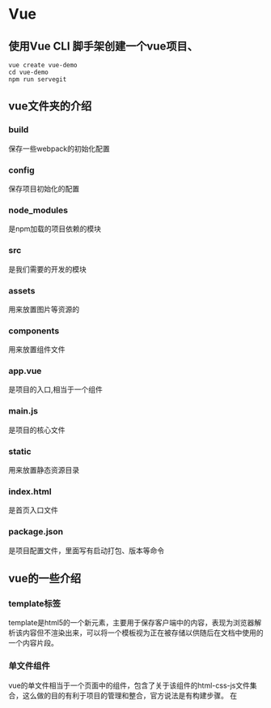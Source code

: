 # Vue

## 使用Vue CLI 脚手架创建一个vue项目、
~~~
vue create vue-demo
cd vue-demo
npm run servegit 
~~~

## vue文件夹的介绍

### build
保存一些webpack的初始化配置

### config
保存项目初始化的配置

### node_modules
是npm加载的项目依赖的模块

### src
是我们需要的开发的模块

### assets
用来放置图片等资源的

### components
用来放置组件文件

### app.vue
是项目的入口,相当于一个组件

### main.js
是项目的核心文件

### static
用来放置静态资源目录

### index.html
是首页入口文件

### package.json
是项目配置文件，里面写有启动打包、版本等命令


## vue的一些介绍

### template标签
template是html5的一个新元素，主要用于保存客户端中的内容，表现为浏览器解析该内容但不渲染出来，可以将一个模板视为正在被存储以供随后在文档中使用的一个内容片段。

### 单文件组件
vue的单文件相当于一个页面中的组件，包含了关于该组件的html-css-js文件集合，这么做的目的有利于项目的管理和整合，官方说法是有构建步骤。
在<template/>标签下只能有一个子节点元素，如果写多个如<div/>这样的标签则会报错。

### .vue文件可包含html-css-js，webpack自动打包成三个文件
在.vue文件中，dom结构可以写在<template/>标签下，而针对该dom结构的样式文件则作为<template/>标签的兄弟元素<style/>存在，同样的控制该dom结构的脚本程序写在另一个兄弟元素<script/>之中，这样一来，每个组件自己对应的结构样式都在同一个文件之中，便不会与其它的组件搞混了。

### style标签
<style/>标签包含scoped和module属性，分别表示css作用域和css模块，一般会写上scoped属性，表示样式仅对当前组件以及其子组件的模板部分生效

### script标签中的export default
<script/>标签下第一行代码是export default {……}，这是ES6新增的模块部分的语法，采用模块的方式，每个文件都自成一个模块，采用export和import来暴露和引用接口。一个文件或模块中，export 和 import可以有多个，但export default只能有一个，使用该命令之后别的模块引用时就可以不需要知道所要加载的模块变量名

### export default
export default下可以写包括变量和方法，对象等，只要是想作为开放的接口都可以写，在.vue文件中一般写上data() {}以及method等,data指的是在该组件中定义的模板数据，而如果你对<template/>中的元素绑定了点击方法，如<button @click="login">


## vue打包
npm run build
npm install -g serve
serve dist
访问: http://localhost:5000

~~~
父页引入子页面组件
1. import 引入子组件
2. 在components声明成标签
   components: {
        HelloWorld
     }
3. <HelloWorld msg="Hello Vue!"/>  使用: 则动态传值

子组件接受
1. props声明接受
export default {
    props: {
        msg: String
    }
}
2. 在使用 
~~~


## 回车监听事件

~~~
@keyup.enter
enter键up触发的方法
<input v-on:keyup.enter="submit">

<input @keyup.enter="submit">


注意！！！如果用了封装组件的话，比如element，这个时候使用按键修饰符需要加上.native

比如：

<el-input v-model="account" placeholder="请输入账号" @keyup.enter.native="search()"></el-input>

~~~

鼠标移动事件
~~~
onmouseenter
onmouseleave

onmouseover
onmouseout

当有两个div时   一个大的嵌套一个小的
  ------------------------------
  |      -------------------    |
  |      |                 |    |
  |      |                 |    |
  |      |                 |    |
  |      -------------------    |
  |                             |
  -------------------------------

当鼠标进入大的div时，onmouseenter，onmouseover 都会触发
当鼠标从大的div进入到小的div时，onmouseout 触发
当鼠标从小的div退出到大的div时，onmouseover 触发
当鼠标离开大的div时，onmouseleave 触发
~~~
